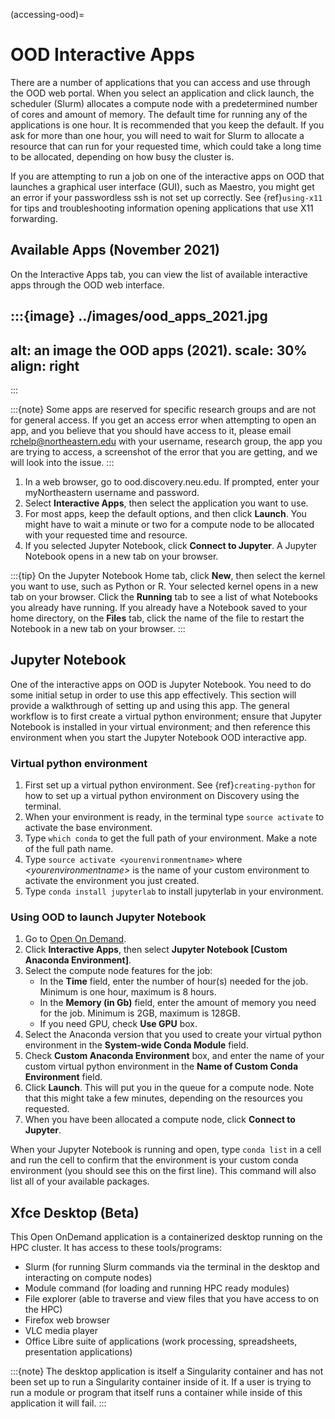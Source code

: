 (accessing-ood)=

# OOD Interactive Apps

There are a number of applications that you can access and use through the OOD web portal. When you select an application and click launch, the scheduler (Slurm) allocates a compute node with a predetermined number of cores and amount of memory. The default time for running any of the applications is one hour. It is recommended that you keep the default. If you ask for more than one hour, you will need to wait for Slurm to allocate a resource that can run for your requested time, which could take a long time to be allocated, depending on how busy the cluster is.

If you are attempting to run a job on one of the interactive apps on OOD that launches a graphical user interface (GUI), such as Maestro, you might get an error if your passwordless ssh is not set up correctly. See {ref}`using-x11` for tips and troubleshooting information opening applications that use X11 forwarding.

## Available Apps (November 2021)

On the Interactive Apps tab, you can view the list of available interactive apps through the OOD web interface.

:::{image} ../images/ood_apps_2021.jpg
---
alt: an image the OOD apps (2021).
scale: 30%
align: right
---
:::

:::{note}
Some apps are reserved for specific research groups and are not for general access. If you get an access error when attempting to open an app, and you believe that you should have access to it, please email <rchelp@northeastern.edu> with your username, research group, the app you are trying to access, a screenshot of the error that you are getting, and we will look into the issue.
:::

1. In a web browser, go to ood.discovery.neu.edu. If prompted, enter your myNortheastern username and password.
1. Select **Interactive Apps**, then select the application you want to use.
1. For most apps, keep the default options, and then click **Launch**. You might have to wait a
   minute or two for a compute node to be allocated with your requested time and resource.
1. If you selected Jupyter Notebook, click **Connect to Jupyter**.
   A Jupyter Notebook opens in a new tab on your browser.

:::{tip}
On the Jupyter Notebook Home tab, click **New**, then select the kernel you want to use, such as Python or R. Your selected kernel opens in a new tab on your browser. Click the **Running** tab to see a list of what Notebooks you already have running. If you already have a Notebook saved to your home directory, on the **Files** tab, click the name of the file to restart the Notebook in a new tab on your browser.
:::

## Jupyter Notebook

One of the interactive apps on OOD is Jupyter Notebook. You need to do some initial setup in order to use this app effectively. This section will provide a walkthrough of setting up and using this app. The general workflow is to first create a virtual python environment; ensure that Jupyter Notebook is installed in your virtual environment; and then reference this environment when you start the Jupyter Notebook OOD interactive app.

### Virtual python environment
1. First set up a virtual python environment. See {ref}`creating-python` for how to set up a virtual python environment on Discovery using the terminal.
1. When your environment is ready, in the terminal type `source activate` to activate the base environment.
1. Type `which conda` to get the full path of your environment. Make a note of the full path name.
1. Type `source activate <yourenvironmentname>` where *\<yourenvironmentname>* is the name of your custom environment to activate the environment you just created.
1. Type `conda install jupyterlab` to install jupyterlab in your environment.

###  Using OOD to launch Jupyter Notebook
1. Go to [Open On Demand].
1. Click **Interactive Apps**, then select **Jupyter Notebook \[Custom Anaconda Environment\]**.
1. Select the compute node features for the job:
   - In the **Time** field, enter the number of hour(s) needed for the job. Minimum is one hour, maximum is 8 hours.
   - In the **Memory (in Gb)** field, enter the amount of memory you need for the job. Minimum is 2GB, maximum is 128GB.
   - If you need GPU, check **Use GPU** box.
4. Select the Anaconda version that you used to create your virtual python environment in the **System-wide Conda Module** field.
1. Check **Custom Anaconda Environment** box, and enter the name of your custom virtual python environment in the **Name of Custom Conda Environment** field.
1. Click **Launch**. This will put you in the queue for a compute node. Note that this might take a few minutes, depending on the resources you requested.
1. When you have been allocated a compute node, click **Connect to Jupyter**.

When your Jupyter Notebook is running and open, type `conda list` in a cell and run the cell to confirm that the environment is your custom conda environment (you should see this on the first line). This command will also list all
of your available packages.

## Xfce Desktop (Beta)

This Open OnDemand application is a containerized desktop running on the HPC cluster. It has access to these tools/programs:

- Slurm (for running Slurm commands via the terminal in the desktop and interacting on compute nodes)
- Module command (for loading and running HPC ready modules)
- File explorer (able to traverse and view files that you have access to on the HPC)
- Firefox web browser
- VLC media player
- Office Libre suite of applications (work processing, spreadsheets, presentation applications)

:::{note}
The desktop application is itself a Singularity container and has not been set up to run a Singularity container inside of it. If a user is trying to run a module or program that itself runs a container while inside of this application it will fail.
:::

[Open On Demand]: https://www.ood.discovery.neu.edu/